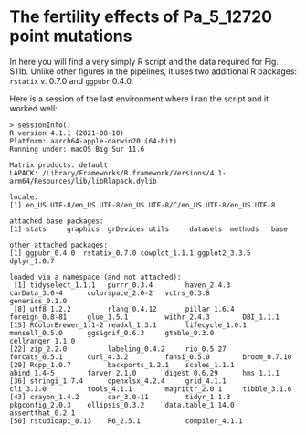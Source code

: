 # The fertility effects of Pa_5_12720 point mutations

In here you will find a very simply R script and the data required for Fig. S11b. Unlike other figures in the pipelines, it uses two additional R packages: `rstatix` v. 0.7.0 and `ggpubr` 0.4.0.

Here is a session of the last environment where I ran the script and it worked well:

    > sessionInfo()
    R version 4.1.1 (2021-08-10)
    Platform: aarch64-apple-darwin20 (64-bit)
    Running under: macOS Big Sur 11.6

    Matrix products: default
    LAPACK: /Library/Frameworks/R.framework/Versions/4.1-arm64/Resources/lib/libRlapack.dylib

    locale:
    [1] en_US.UTF-8/en_US.UTF-8/en_US.UTF-8/C/en_US.UTF-8/en_US.UTF-8

    attached base packages:
    [1] stats     graphics  grDevices utils     datasets  methods   base     

    other attached packages:
    [1] ggpubr_0.4.0  rstatix_0.7.0 cowplot_1.1.1 ggplot2_3.3.5 dplyr_1.0.7  

    loaded via a namespace (and not attached):
     [1] tidyselect_1.1.1   purrr_0.3.4        haven_2.4.3        carData_3.0-4      colorspace_2.0-2   vctrs_0.3.8        generics_0.1.0    
     [8] utf8_1.2.2         rlang_0.4.12       pillar_1.6.4       foreign_0.8-81     glue_1.5.1         withr_2.4.3        DBI_1.1.1         
    [15] RColorBrewer_1.1-2 readxl_1.3.1       lifecycle_1.0.1    munsell_0.5.0      ggsignif_0.6.3     gtable_0.3.0       cellranger_1.1.0  
    [22] zip_2.2.0          labeling_0.4.2     rio_0.5.27         forcats_0.5.1      curl_4.3.2         fansi_0.5.0        broom_0.7.10      
    [29] Rcpp_1.0.7         backports_1.2.1    scales_1.1.1       abind_1.4-5        farver_2.1.0       digest_0.6.29      hms_1.1.1         
    [36] stringi_1.7.4      openxlsx_4.2.4     grid_4.1.1         cli_3.1.0          tools_4.1.1        magrittr_2.0.1     tibble_3.1.6      
    [43] crayon_1.4.2       car_3.0-11         tidyr_1.1.3        pkgconfig_2.0.3    ellipsis_0.3.2     data.table_1.14.0  assertthat_0.2.1  
    [50] rstudioapi_0.13    R6_2.5.1           compiler_4.1.1  
